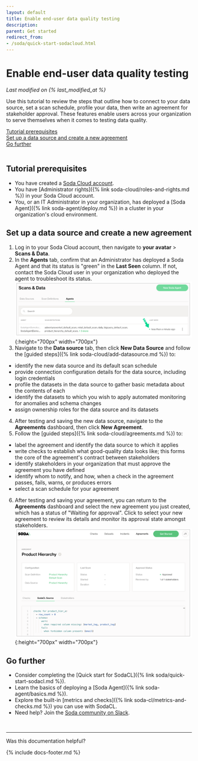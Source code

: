 ```yaml
---
layout: default
title: Enable end-user data quality testing
description: 
parent: Get started
redirect_from:
- /soda/quick-start-sodacloud.html
---
```


# Enable end-user data quality testing
*Last modified on {% last_modified_at %}*

Use this tutorial to review the steps that outline how to connect to your data source, set a scan schedule, profile your data, then write an agreement for stakeholder approval. These features enable users across your organization to serve themselves when it comes to testing data quality.

[Tutorial prerequisites](#tutorial-prerequisites-1) <br />
[Set up a data source and create a new agreement](#set-up-a-data-source-and-create-a-new-agreement)<br />
[Go further](#go-further)<br />
<br />

## Tutorial prerequisites
* You have created a <a href="https://cloud.soda.io/signup" target="_blank">Soda Cloud account</a>.
* You have [Administrator rights]({% link soda-cloud/roles-and-rights.md %}) in your Soda Cloud account.
* You, or an IT Administrator in your organization, has deployed a [Soda Agent]({% link soda-agent/deploy.md %}) in a cluster in your organization's cloud environment.

## Set up a data source and create a new agreement 

1. Log in to your Soda Cloud account, then navigate to **your avatar** > **Scans & Data**.
2. In the **Agents** tab, confirm that an Administrator has deployed a Soda Agent and that its status is "green" in the **Last Seen** column. If not, contact the Soda Cloud user in your organization who deployed the agent to troubleshoot its status.
![agent-running](/assets/images/agent-running.png){:height="700px" width="700px"}
3. Navigate to the **Data source** tab, then click **New Data Source** and follow the [guided steps]({% link soda-cloud/add-datasource.md %}) to:
* identify the new data source and its default scan schedule
* provide connection configuration details for the data source, including login credentials
* profile the datasets in the data source to gather basic metadata about the contents of each
* identify the datasets to which you wish to apply automated monitoring for anomalies and schema changes
* assign ownership roles for the data source and its datasets
4. After testing and saving the new data source, navigate to the **Agreements** dashboard, then click **New Agreement**.
5. Follow the [guided steps]({% link soda-cloud/agreements.md %}) to:
* label the agreement and identify the data source to which it applies
* write checks to establish what good-quality data looks like; this forms the core of the agreement's contract between stakeholders
* identify stakeholders in your organization that must approve the agreement you have defined 
* identify whom to notify, and how, when a check in the agreement passes, fails, warns, or produces errors
* select a scan schedule for your agreement
6. After testing and saving your agreement, you can return to the **Agreements** dashboard and select the new agreement you just created, which has a status of "Waiting for approval". Click to select your new agreement to review its details and monitor its approval state amongst stakeholders.
![agreement-done](/assets/images/agreement-done.png){:height="700px" width="700px"}

## Go further

* Consider completing the [Quick start for SodaCL]({% link soda/quick-start-sodacl.md %}).
* Learn the basics of deploying a [Soda Agent]({% link soda-agent/basics.md %}).
* Explore the built-in [metrics and checks]({% link soda-cl/metrics-and-checks.md %}) you can use with SodaCL.
* Need help? Join the <a href="https://community.soda.io/slack" target="_blank"> Soda community on Slack</a>.

<br />

---

Was this documentation helpful?

<!-- LikeBtn.com BEGIN -->
<span class="likebtn-wrapper" data-theme="tick" data-i18n_like="Yes" data-ef_voting="grow" data-show_dislike_label="true" data-counter_zero_show="true" data-i18n_dislike="No"></span>
<script>(function(d,e,s){if(d.getElementById("likebtn_wjs"))return;a=d.createElement(e);m=d.getElementsByTagName(e)[0];a.async=1;a.id="likebtn_wjs";a.src=s;m.parentNode.insertBefore(a, m)})(document,"script","//w.likebtn.com/js/w/widget.js");</script>
<!-- LikeBtn.com END -->

{% include docs-footer.md %}